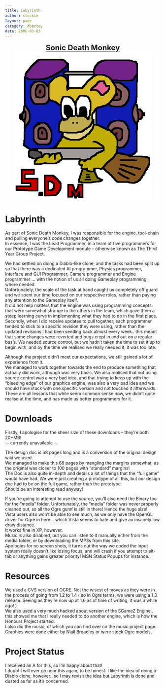 ```yaml
---
title: Labyrinth
author: stuckie
layout: page
category: Abertay
date: 2006-03-03
---
```

<div style="text-align:center; font-size:24px; font-weight:bold; text-decoration:underline;">
  Sonic Death Monkey<br /> <img src="SDM.png" alt="Sonic Death Monkey" />
</div>

# Labyrinth

As part of Sonic Death Monkey, I was responsible for the engine, tool-chain and pulling everyone&#8217;s code changes together.  
In essence, I was the Lead Programmer, in a team of five programmers for our Prototype Game Development module &#8211; otherwise known as The Third Year Group Project.

We had settled on doing a Diablo-like clone, and the tasks had been split up so that there was a dedicated AI programmer, Physics programmer, Interface and GUI Programmer, Camera programmer and Engine programmer &#8230; with the notion of us all doing Gameplay programming where needed.  
Unfortunately, the scale of the task at hand caught us completely off guard and we spent our time focused on our respective roles, rather than paying any attention to the Gameplay itself.  
It did not help matters that the engine was using programming concepts that were somewhat strange to the others in the team, which gave them a steep learning curve in implementing what they had to do in the first place.  
Secondly, when I did receive updates to pull together, each programmer tended to stick to a specific revision they were using, rather than the updated revisions I had been sending back almost every week.. this meant that some changes were reverted and bugs crept in and out on a regular basis. We needed source control, but we hadn&#8217;t taken the time to set it up to begin with, and by the time we realised we really needed it, it was too late.

Although the project didn&#8217;t meet our expectations, we still gained a lot of experience from it.  
We managed to work together towards the end to produce something that actually did work, although was very basic. We also realised that not using source control was a very bad idea, and that trying to keep up with the &#8220;bleeding edge&#8221; of our graphics engine, was also a very bad idea and we should have stuck with one specific version and not touched it afterwards.  
These are all lessons that while seem common sense now, we didn&#8217;t quite realise at the time, and has made us better programmers for it. 

# Downloads

Firstly, I apologise for the sheer size of these downloads &#8211; they&#8217;re both 20+MB!  
-- currently unavailable --

The design doc is 68 pages long and is a conversion of the original design wiki we used.  
We managed to make this 68 pages by mangling the margins somewhat, as the original was closer to 100 pages with &#8220;standard&#8221; margins!  
The Doc is also quite in-depth and details a lot of things that the &#8220;full game&#8221; would have had. We were just creating a prototype of all this, but our design doc had to be on the full game, rather than the prototype.  
Should be an interesting read anyway!

If you&#8217;re going to attempt to use the source, you&#8217;ll also need the Binary too for the &#8220;media&#8221; folder. Unfortunately, the &#8220;media&#8221; folder was never properly cleaned out, so all the Ogre gumf is still in there! Hence the huge size!  
Vista users also won&#8217;t be able to see much, as we only have the OpenGL driver for Ogre in here&#8230; which Vista seems to hate and give an insanely low draw distance.  
It works fine in XP, however.  
Music is also disabled, but you can listen to it manually either from the media folder, or by downloading the MP3s from this site.  
Apologies for no screen shots, it turns out the way we coded the input system really doesn&#8217;t like losing focus, and will crash if you attempt to alt-tab or anything gains greater priority! MSN Status Popups for instance..

# Resources

We used a CVS version of OGRE. Not the wisest of moves as they were in the process of going from 1.2 to 1.4 ( so in Ogre terms, we were using a 1.3 release. Seeing as they&#8217;re now up at 1.6 as of time of writing, it was a while ago! )  
We also used a very much hacked about version of the SGameZ Engine.. this showed me that I really needed to do another engine, which is how the Honours Project started.  
I also did the music, of which you can find over on the music project page.  
Graphics were done either by Niall Broadley or were stock Ogre models.

# Project Status

I received an A for this, so I&#8217;m happy about that!  
I doubt I will ever go near this again, to be honest. I like the idea of doing a Diablo clone, however.. so I may revisit the idea but Labyrinth is done and dusted as far as it&#8217;s concerned.
